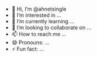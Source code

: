 - 👋 Hi, I’m @ahnetsingle
- 👀 I’m interested in ...
- 🌱 I’m currently learning ...
- 💞️ I’m looking to collaborate on ...
- 📫 How to reach me ...
- 😄 Pronouns: ...
- ⚡ Fun fact: ...

<!---
ahnetsingle/ahnetsingle is a ✨ special ✨ repository because its `README.md` (this file) appears on your GitHub profile.
You can click the Preview link to take a look at your changes.
--->
